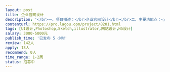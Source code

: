 ```yaml
---                
layout: post       
title: 企业官网设计           
description: '</br>一、项目描述：</br>企业官网设计</br></br>二、主要功能点：</br>基础企业介绍型网站，有新闻功能，跟留言板功能</br></br>三、可参考网站：</br>具体详聊</br></br>四、人员要求：</br>1、扎实的美术基础，对图案色彩有良好的认知和设计能力；</br>2、具有较强的平面和UI设计能力，能设计和把握整个游戏的UI风格；</br>3、良好的沟通能力和契约精神。</br>'     
contenturl: https://pro.lagou.com/project/8201.html      
tags: [UI设计,Photoshop,Sketch,illustrator,网站设计,H5设计]            
salary: 3000-5000元          
publish_time: '已发布 5 小时'         
review: 142人                   
apply: 13人                   
recommend: 0人                   
time_range: 1-2周              
status: 招募中                  
---                 
```

